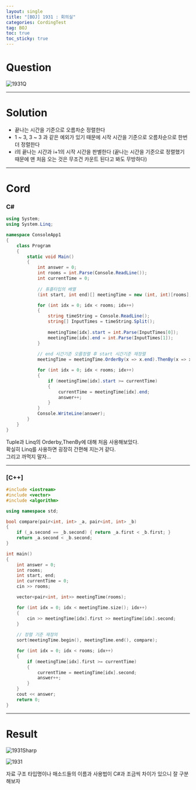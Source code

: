 ```yaml
---
layout: single
title: "[BOJ] 1931 : 회의실"
categories: CordingTest
tag: BOJ
toc: true
toc_sticky: true
---
```


# Question
![1931Q](https://user-images.githubusercontent.com/97664446/169690152-5bf43809-3856-41bd-8923-6a456c091eee.PNG)

***

# Solution
- 끝나는 시간을 기준으로 오름차순 정렬한다
- 1 ~ 3, 3 ~ 3 과 같은 예외가 있기 때문에 시작 시간을 기준으로 오름차순으로 한번더 정렬한다
- i의 끝나는 시간과  i+1의 시작 시간을 판별한다
(끝나는 시간을 기준으로 정렬했기 때문에 맨 처음 오는 것은 무조건 카운트 된다고 봐도 무방하다)

***

# Cord
### C#
```c#
using System;
using System.Linq;

namespace ConsoleApp1
{
    class Program
    {
        static void Main()
        {
            int answer = 0;
            int rooms = int.Parse(Console.ReadLine());  
            int currentTime = 0;
			
            // 튜플타입의 배열
            (int start, int end)[] meetingTime = new (int, int)[rooms];

            for (int idx = 0; idx < rooms; idx++)
            {
                string timeString = Console.ReadLine();
                string[] InputTimes = timeString.Split();
                
                meetingTime[idx].start = int.Parse(InputTimes[0]);
                meetingTime[idx].end = int.Parse(InputTimes[1]);
            }
            
			// end 시간기준 오름정렬 후 start 시간기준 재정렬  
            meetingTime = meetingTime.OrderBy(x => x.end).ThenBy(x => x.start).ToArray();

            for (int idx = 0; idx < rooms; idx++)
            {
                if (meetingTime[idx].start >= currentTime)
                {
                    currentTime = meetingTime[idx].end;
                    answer++;
                }
            }
            Console.WriteLine(answer);
        }
    }
}
```

Tuple과 Linq의 Orderby,ThenBy에 대해 처음 사용해보았다. <br>
확실히 Linq를 사용하면 굉장히 간편해 지는거 같다. <br>
그리고 까먹지 말자... 

***

### [C++]

```c++
#include <iostream>
#include <vector>
#include <algorithm>

using namespace std;

bool compare(pair<int, int> _a, pair<int, int> _b)
{
    if (_a.second == _b.second) { return _a.first < _b.first; }
    return _a.second < _b.second;
}

int main()
{
    int answer = 0;
    int rooms;
    int start, end;
    int currentTime = 0;
    cin >> rooms;

    vector<pair<int, int>> meetingTime(rooms);

    for (int idx = 0; idx < meetingTime.size(); idx++)
    {
        cin >> meetingTime[idx].first >> meetingTime[idx].second;
    }
    
    // 정렬 기준 재정의
    sort(meetingTime.begin(), meetingTime.end(), compare);

    for (int idx = 0; idx < rooms; idx++)
    {
        if (meetingTime[idx].first >= currentTime)
        {
            currentTime = meetingTime[idx].second;
            answer++;
        }
    }
    cout << answer;
    return 0;
}
```

***

# Result
![1931Sharp](https://user-images.githubusercontent.com/97664446/168411981-2ba451d6-31a0-4a56-8fea-0db59f05c72b.png)

![1931](https://user-images.githubusercontent.com/97664446/168411980-679c65d6-e4ed-45e8-b4e0-0fab4c052eb7.PNG)

자료 구조 타입명이나 매소드들의 이름과 사용법이 C#과 조금씩 차이가 있으니 잘 구분해보자